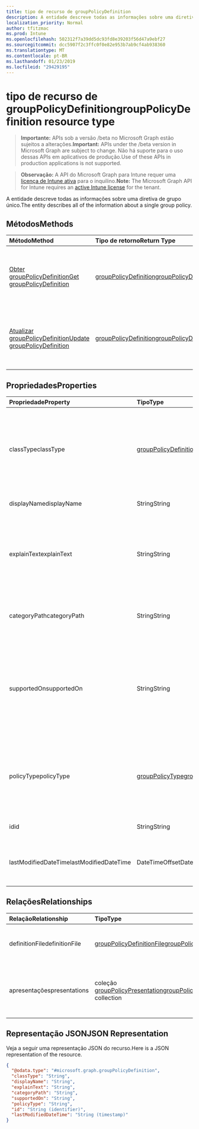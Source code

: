 ```yaml
---
title: tipo de recurso de groupPolicyDefinition
description: A entidade descreve todas as informações sobre uma diretiva de grupo único.
localization_priority: Normal
author: tfitzmac
ms.prod: Intune
ms.openlocfilehash: 502312f7a39dd5dc93fd8e39203f56d47a9ebf27
ms.sourcegitcommit: dcc5907f2c3ffc0f0e82e953b7ab9cf4ab938360
ms.translationtype: MT
ms.contentlocale: pt-BR
ms.lasthandoff: 01/23/2019
ms.locfileid: "29429195"
---
```

# <a name="grouppolicydefinition-resource-type"></a><span data-ttu-id="66d3f-103">tipo de recurso de groupPolicyDefinition</span><span class="sxs-lookup"><span data-stu-id="66d3f-103">groupPolicyDefinition resource type</span></span>

> <span data-ttu-id="66d3f-104">**Importante:** APIs sob a versão /beta no Microsoft Graph estão sujeitos a alterações.</span><span class="sxs-lookup"><span data-stu-id="66d3f-104">**Important:** APIs under the /beta version in Microsoft Graph are subject to change.</span></span> <span data-ttu-id="66d3f-105">Não há suporte para o uso dessas APIs em aplicativos de produção.</span><span class="sxs-lookup"><span data-stu-id="66d3f-105">Use of these APIs in production applications is not supported.</span></span>

> <span data-ttu-id="66d3f-106">**Observação:** A API do Microsoft Graph para Intune requer uma [licença de Intune ativa](https://go.microsoft.com/fwlink/?linkid=839381) para o inquilino.</span><span class="sxs-lookup"><span data-stu-id="66d3f-106">**Note:** The Microsoft Graph API for Intune requires an [active Intune license](https://go.microsoft.com/fwlink/?linkid=839381) for the tenant.</span></span>

<span data-ttu-id="66d3f-107">A entidade descreve todas as informações sobre uma diretiva de grupo único.</span><span class="sxs-lookup"><span data-stu-id="66d3f-107">The entity describes all of the information about a single group policy.</span></span>

## <a name="methods"></a><span data-ttu-id="66d3f-108">Métodos</span><span class="sxs-lookup"><span data-stu-id="66d3f-108">Methods</span></span>
|<span data-ttu-id="66d3f-109">Método</span><span class="sxs-lookup"><span data-stu-id="66d3f-109">Method</span></span>|<span data-ttu-id="66d3f-110">Tipo de retorno</span><span class="sxs-lookup"><span data-stu-id="66d3f-110">Return Type</span></span>|<span data-ttu-id="66d3f-111">Descrição</span><span class="sxs-lookup"><span data-stu-id="66d3f-111">Description</span></span>|
|:---|:---|:---|
|[<span data-ttu-id="66d3f-112">Obter groupPolicyDefinition</span><span class="sxs-lookup"><span data-stu-id="66d3f-112">Get groupPolicyDefinition</span></span>](../api/intune-grouppolicy-grouppolicydefinition-get.md)|[<span data-ttu-id="66d3f-113">groupPolicyDefinition</span><span class="sxs-lookup"><span data-stu-id="66d3f-113">groupPolicyDefinition</span></span>](../resources/intune-grouppolicy-grouppolicydefinition.md)|<span data-ttu-id="66d3f-114">Leia as propriedades e os relacionamentos do objeto [groupPolicyDefinition](../resources/intune-grouppolicy-grouppolicydefinition.md) .</span><span class="sxs-lookup"><span data-stu-id="66d3f-114">Read properties and relationships of the [groupPolicyDefinition](../resources/intune-grouppolicy-grouppolicydefinition.md) object.</span></span>|
|[<span data-ttu-id="66d3f-115">Atualizar groupPolicyDefinition</span><span class="sxs-lookup"><span data-stu-id="66d3f-115">Update groupPolicyDefinition</span></span>](../api/intune-grouppolicy-grouppolicydefinition-update.md)|[<span data-ttu-id="66d3f-116">groupPolicyDefinition</span><span class="sxs-lookup"><span data-stu-id="66d3f-116">groupPolicyDefinition</span></span>](../resources/intune-grouppolicy-grouppolicydefinition.md)|<span data-ttu-id="66d3f-117">Atualize as propriedades de um objeto [groupPolicyDefinition](../resources/intune-grouppolicy-grouppolicydefinition.md) .</span><span class="sxs-lookup"><span data-stu-id="66d3f-117">Update the properties of a [groupPolicyDefinition](../resources/intune-grouppolicy-grouppolicydefinition.md) object.</span></span>|

## <a name="properties"></a><span data-ttu-id="66d3f-118">Propriedades</span><span class="sxs-lookup"><span data-stu-id="66d3f-118">Properties</span></span>
|<span data-ttu-id="66d3f-119">Propriedade</span><span class="sxs-lookup"><span data-stu-id="66d3f-119">Property</span></span>|<span data-ttu-id="66d3f-120">Tipo</span><span class="sxs-lookup"><span data-stu-id="66d3f-120">Type</span></span>|<span data-ttu-id="66d3f-121">Descrição</span><span class="sxs-lookup"><span data-stu-id="66d3f-121">Description</span></span>|
|:---|:---|:---|
|<span data-ttu-id="66d3f-122">classType</span><span class="sxs-lookup"><span data-stu-id="66d3f-122">classType</span></span>|[<span data-ttu-id="66d3f-123">groupPolicyDefinitionClassType</span><span class="sxs-lookup"><span data-stu-id="66d3f-123">groupPolicyDefinitionClassType</span></span>](../resources/intune-grouppolicy-grouppolicydefinitionclasstype.md)|<span data-ttu-id="66d3f-124">Identifica o tipo dos grupos a que a diretiva pode ser aplicada.</span><span class="sxs-lookup"><span data-stu-id="66d3f-124">Identifies the type of groups the policy can be applied to.</span></span> <span data-ttu-id="66d3f-125">Os valores possíveis são: `user`, `machine`, `both`.</span><span class="sxs-lookup"><span data-stu-id="66d3f-125">Possible values are: `user`, `machine`, `both`.</span></span>|
|<span data-ttu-id="66d3f-126">displayName</span><span class="sxs-lookup"><span data-stu-id="66d3f-126">displayName</span></span>|<span data-ttu-id="66d3f-127">String</span><span class="sxs-lookup"><span data-stu-id="66d3f-127">String</span></span>|<span data-ttu-id="66d3f-128">O nome da política localizado.</span><span class="sxs-lookup"><span data-stu-id="66d3f-128">The localized policy name.</span></span>|
|<span data-ttu-id="66d3f-129">explainText</span><span class="sxs-lookup"><span data-stu-id="66d3f-129">explainText</span></span>|<span data-ttu-id="66d3f-130">String</span><span class="sxs-lookup"><span data-stu-id="66d3f-130">String</span></span>|<span data-ttu-id="66d3f-131">A explicação ou ajuda texto localizado associado à política.</span><span class="sxs-lookup"><span data-stu-id="66d3f-131">The localized explanation or help text associated with the policy.</span></span> <span data-ttu-id="66d3f-132">O valor padrão é vazio.</span><span class="sxs-lookup"><span data-stu-id="66d3f-132">The default value is empty.</span></span>|
|<span data-ttu-id="66d3f-133">categoryPath</span><span class="sxs-lookup"><span data-stu-id="66d3f-133">categoryPath</span></span>|<span data-ttu-id="66d3f-134">String</span><span class="sxs-lookup"><span data-stu-id="66d3f-134">String</span></span>|<span data-ttu-id="66d3f-135">O caminho de categoria completo localizado para a política.</span><span class="sxs-lookup"><span data-stu-id="66d3f-135">The localized full category path for the policy.</span></span>|
|<span data-ttu-id="66d3f-136">supportedOn</span><span class="sxs-lookup"><span data-stu-id="66d3f-136">supportedOn</span></span>|<span data-ttu-id="66d3f-137">String</span><span class="sxs-lookup"><span data-stu-id="66d3f-137">String</span></span>|<span data-ttu-id="66d3f-138">A cadeia de caracteres localizada é usada para especificar qual sistema operacional ou a versão do aplicativo é afetada pela diretiva.</span><span class="sxs-lookup"><span data-stu-id="66d3f-138">Localized string used to specify what operating system or application version is affected by the policy.</span></span>|
|<span data-ttu-id="66d3f-139">policyType</span><span class="sxs-lookup"><span data-stu-id="66d3f-139">policyType</span></span>|[<span data-ttu-id="66d3f-140">groupPolicyType</span><span class="sxs-lookup"><span data-stu-id="66d3f-140">groupPolicyType</span></span>](../resources/intune-grouppolicy-grouppolicytype.md)|<span data-ttu-id="66d3f-141">Especifica o tipo de política de grupo.</span><span class="sxs-lookup"><span data-stu-id="66d3f-141">Specifies the type of group policy.</span></span> <span data-ttu-id="66d3f-142">Os valores possíveis são: `admxBacked` e `admxIngested`.</span><span class="sxs-lookup"><span data-stu-id="66d3f-142">Possible values are: `admxBacked`, `admxIngested`.</span></span>|
|<span data-ttu-id="66d3f-143">id</span><span class="sxs-lookup"><span data-stu-id="66d3f-143">id</span></span>|<span data-ttu-id="66d3f-144">String</span><span class="sxs-lookup"><span data-stu-id="66d3f-144">String</span></span>|<span data-ttu-id="66d3f-145">Chave da entidade.</span><span class="sxs-lookup"><span data-stu-id="66d3f-145">Key of the entity.</span></span>|
|<span data-ttu-id="66d3f-146">lastModifiedDateTime</span><span class="sxs-lookup"><span data-stu-id="66d3f-146">lastModifiedDateTime</span></span>|<span data-ttu-id="66d3f-147">DateTimeOffset</span><span class="sxs-lookup"><span data-stu-id="66d3f-147">DateTimeOffset</span></span>|<span data-ttu-id="66d3f-148">A data e hora que a entidade foi modificado pela última vez.</span><span class="sxs-lookup"><span data-stu-id="66d3f-148">The date and time the entity was last modified.</span></span>|

## <a name="relationships"></a><span data-ttu-id="66d3f-149">Relações</span><span class="sxs-lookup"><span data-stu-id="66d3f-149">Relationships</span></span>
|<span data-ttu-id="66d3f-150">Relação</span><span class="sxs-lookup"><span data-stu-id="66d3f-150">Relationship</span></span>|<span data-ttu-id="66d3f-151">Tipo</span><span class="sxs-lookup"><span data-stu-id="66d3f-151">Type</span></span>|<span data-ttu-id="66d3f-152">Descrição</span><span class="sxs-lookup"><span data-stu-id="66d3f-152">Description</span></span>|
|:---|:---|:---|
|<span data-ttu-id="66d3f-153">definitionFile</span><span class="sxs-lookup"><span data-stu-id="66d3f-153">definitionFile</span></span>|[<span data-ttu-id="66d3f-154">groupPolicyDefinitionFile</span><span class="sxs-lookup"><span data-stu-id="66d3f-154">groupPolicyDefinitionFile</span></span>](../resources/intune-grouppolicy-grouppolicydefinitionfile.md)|<span data-ttu-id="66d3f-155">O arquivo de diretiva de grupo associado à definição.</span><span class="sxs-lookup"><span data-stu-id="66d3f-155">The group policy file associated with the definition.</span></span>|
|<span data-ttu-id="66d3f-156">apresentações</span><span class="sxs-lookup"><span data-stu-id="66d3f-156">presentations</span></span>|<span data-ttu-id="66d3f-157">coleção [groupPolicyPresentation](../resources/intune-grouppolicy-grouppolicypresentation.md)</span><span class="sxs-lookup"><span data-stu-id="66d3f-157">[groupPolicyPresentation](../resources/intune-grouppolicy-grouppolicypresentation.md) collection</span></span>|<span data-ttu-id="66d3f-158">As apresentações de diretiva de grupo associadas à definição.</span><span class="sxs-lookup"><span data-stu-id="66d3f-158">The group policy presentations associated with the definition.</span></span>|

## <a name="json-representation"></a><span data-ttu-id="66d3f-159">Representação JSON</span><span class="sxs-lookup"><span data-stu-id="66d3f-159">JSON Representation</span></span>
<span data-ttu-id="66d3f-160">Veja a seguir uma representação JSON do recurso.</span><span class="sxs-lookup"><span data-stu-id="66d3f-160">Here is a JSON representation of the resource.</span></span>
<!-- {
  "blockType": "resource",
  "keyProperty": "id",
  "@odata.type": "microsoft.graph.groupPolicyDefinition"
}
-->
``` json
{
  "@odata.type": "#microsoft.graph.groupPolicyDefinition",
  "classType": "String",
  "displayName": "String",
  "explainText": "String",
  "categoryPath": "String",
  "supportedOn": "String",
  "policyType": "String",
  "id": "String (identifier)",
  "lastModifiedDateTime": "String (timestamp)"
}
```




